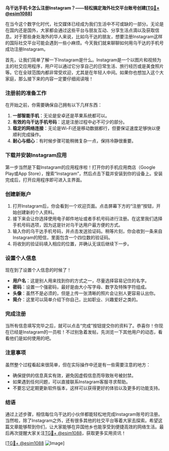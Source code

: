 **乌干达手机卡怎么注册Instagram？——轻松搞定海外社交平台账号创建[[TG💪+ @esim1088](https://t.me/s/esim1088)]**

在当今这个数字化时代，社交媒体已经成为我们生活中不可或缺的一部分。无论是在国内还是国外，大家都会通过这些平台与朋友互动、分享生活点滴以及获取信息。对于那些身处海外的华人来说，比如乌干达的朋友，想要注册Instagram这样的国际社交平台可能会遇到一些小麻烦。今天我们就来聊聊如何用乌干达的手机号成功注册Instagram。

首先，让我们简单了解一下Instagram是什么。Instagram是一个以图片和视频为主的社交应用程序，用户可以通过它分享自己的日常生活、旅行经历或是美食照片等。它在全球范围内都非常受欢迎，尤其是在年轻人中间。如果你也想加入这个大家庭，那么接下来的内容一定要仔细阅读哦！

### 注册前的准备工作

在开始之前，你需要确保自己拥有以下几样东西：
1. **一部智能手机**：无论是安卓还是苹果系统都可以。
2. **有效的乌干达手机号码**：这是注册过程中必不可少的部分。
3. **稳定的网络连接**：无论是Wi-Fi还是移动数据都行，但要保证速度足够快以便顺利完成操作。
4. **耐心与细心**：有时候步骤可能稍微复杂一点，保持冷静很重要。

### 下载并安装Instagram应用

第一步当然是下载Instagram的应用程序啦！打开你的手机应用商店（Google Play或App Store），搜索“Instagram”，然后点击下载并安装到你的设备上。安装完成后，打开应用程序即可进入主界面。

### 创建新账户

1. 打开Instagram后，你会看到一个欢迎页面。点击屏幕下方的“注册”按钮，开始创建新的个人资料。
2. 接下来会让你选择使用电子邮件地址或者手机号码进行注册。在这里我们选择手机号码选项，因为这是针对乌干达用户最方便的方式。
3. 输入你的乌干达手机号码，并点击发送验证码。稍等片刻，你会收到一条来自Instagram的短信，里面包含一个四位数的验证码。
4. 将收到的验证码填入相应的位置，并确认无误后继续下一步。

### 设置个人信息

现在到了设置个人信息的时候了！
- **用户名**：这是别人用来找到你的方式之一，尽量选择容易记住的名字。
- **密码**：设置一个强密码，最好是由大小写字母、数字及特殊字符组成。
- **头像**：虽然不是必须的，但是上传一张清晰的照片会让别人更容易认出你。
- **简介**：这里可以简单介绍下你自己，比如职业、兴趣爱好之类的。

### 完成注册

当所有信息填写完毕之后，就可以点击“完成”按钮提交你的资料了。恭喜你！你现在已经是Instagram的一员啦！不过别急着发帖，先浏览一下其他用户的动态，看看他们是如何使用的吧。

### 注意事项

虽然整个过程看起来很简单，但在实际操作中还是有一些需要注意的地方：
- 确保提供的信息真实有效，避免因虚假信息而导致账号被封禁。
- 如果遇到任何问题，可以直接联系Instagram客服寻求帮助。
- 不要忘记定期更新软件版本，这样可以获得更好的体验以及更多的功能支持。

### 结语

通过上述步骤，相信每位乌干达的小伙伴都能轻松地完成Instagram账号的注册。当然啦，除了Instagram之外，还有很多其他的社交平台等着大家去探索。希望这篇文章能够帮到你们，让大家能够在异国他乡也能享受到便捷高效的网络生活。最后再次提醒大家关注[TG💪+ @esim1088](https://t.me/s/esim1088)，获取更多实用资讯！

[[TG💪+ @esim1088](https://t.me/s/esim1088) ![Image](https://i.postimg.cc/4NQfJmqS/Snipaste-2025-05-13-00-14-12.png)]